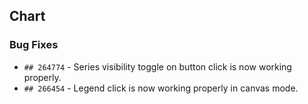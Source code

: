 ##  Chart

###    Bug Fixes

- `## 264774` - Series visibility toggle on button click is now working properly.
- `## 266454` - Legend click is now working properly in canvas mode.

